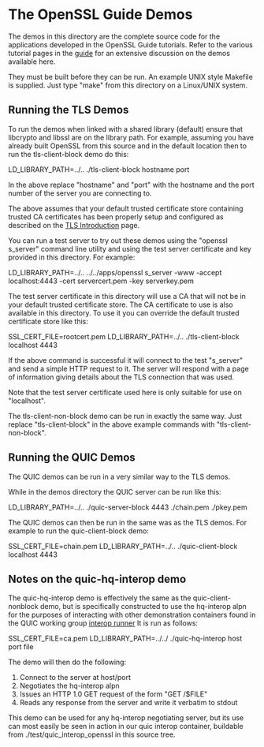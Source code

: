 The OpenSSL Guide Demos
=======================

The demos in this directory are the complete source code for the applications
developed in the OpenSSL Guide tutorials. Refer to the various tutorial pages in
the [guide] for an extensive discussion on the demos available here.

They must be built before they can be run. An example UNIX style Makefile is
supplied. Just type "make" from this directory on a Linux/UNIX system.

Running the TLS Demos
---------------------

To run the demos when linked with a shared library (default) ensure that
libcrypto and libssl are on the library path. For example, assuming you have
already built OpenSSL from this source and in the default location then to run
the tls-client-block demo do this:

LD_LIBRARY_PATH=../.. ./tls-client-block hostname port

In the above replace "hostname" and "port" with the hostname and the port number
of the server you are connecting to.

The above assumes that your default trusted certificate store containing trusted
CA certificates has been properly setup and configured as described on the
[TLS Introduction] page.

You can run a test server to try out these demos using the "openssl s_server"
command line utility and using the test server certificate and key provided in
this directory. For example:

LD_LIBRARY_PATH=../.. ../../apps/openssl s_server -www -accept localhost:4443 -cert servercert.pem -key serverkey.pem

The test server certificate in this directory will use a CA that will not be in
your default trusted certificate store. The CA certificate to use is also
available in this directory. To use it you can override the default trusted
certificate store like this:

SSL_CERT_FILE=rootcert.pem LD_LIBRARY_PATH=../.. ./tls-client-block localhost 4443

If the above command is successful it will connect to the test "s_server" and
send a simple HTTP request to it. The server will respond with a page of
information giving details about the TLS connection that was used.

Note that the test server certificate used here is only suitable for use on
"localhost".

The tls-client-non-block demo can be run in exactly the same way. Just replace
"tls-client-block" in the above example commands with "tls-client-non-block".

Running the QUIC Demos
----------------------

The QUIC demos can be run in a very similar way to the TLS demos.

While in the demos directory the QUIC server can be run like this:

LD_LIBRARY_PATH=../.. ./quic-server-block 4443 ./chain.pem ./pkey.pem

The QUIC demos can then be run in the same was as the TLS demos. For example
to run the quic-client-block demo:

SSL_CERT_FILE=chain.pem LD_LIBRARY_PATH=../.. ./quic-client-block localhost 4443

Notes on the quic-hq-interop demo
---------------------------------

The quic-hq-interop demo is effectively the same as the quic-client-nonblock
demo, but is specifically constructed to use the hq-interop alpn for the
purposes of interacting with other demonstration containers found in the
QUIC working group [interop runner](https://github.com/quic-interop/quic-interop-runner)
It is run as follows:

SSL_CERT_FILE=ca.pem LD_LIBRARY_PATH=../../ ./quic-hq-interop host port file

The demo will then do the following:

1. Connect to the server at host/port
2. Negotiates the hq-interop alpn
3. Issues an HTTP 1.0 GET request of the form "GET /$FILE"
3. Reads any response from the server and write it verbatim to stdout

This demo can be used for any hq-interop negotiating server, but its use can
most easily be seen in action in our quic interop container, buildable from
./test/quic_interop_openssl in this source tree.

<!-- Links  -->

[guide]: https://www.openssl.org/docs/manmaster/man7/ossl-guide-introduction.html
[TLS Introduction]: https://www.openssl.org/docs/manmaster/man7/ossl-guide-tls-introduction.html
